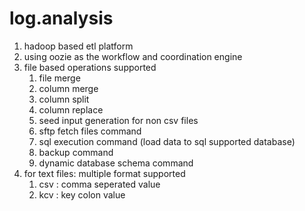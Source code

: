 log.analysis
============
1. hadoop based etl platform
2. using oozie as the workflow and coordination engine
3. file based operations supported
    1. file merge
    2. column merge
    3. column split
    4. column replace
    5. seed input generation for non csv files
    6. sftp fetch files command
    7. sql execution command (load data to sql supported database)
    8. backup command
    9. dynamic database schema command
4. for text files: multiple format supported
    1. csv : comma seperated value
    2. kcv : key colon value
